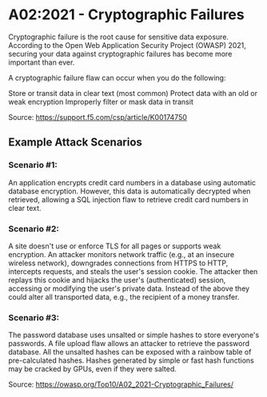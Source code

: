 # A02:2021 - Cryptographic Failures


Cryptographic failure is the root cause for sensitive data exposure. According to the Open Web Application Security Project (OWASP) 2021, securing your data against cryptographic failures has become more important than ever.

A cryptographic failure flaw can occur when you do the following:

Store or transit data in clear text (most common)
Protect data with an old or weak encryption
Improperly filter or mask data in transit

Source: https://support.f5.com/csp/article/K00174750

## Example Attack Scenarios

### Scenario #1: 
An application encrypts credit card numbers in a database using automatic database encryption. However, this data is automatically decrypted when retrieved, allowing a SQL injection flaw to retrieve credit card numbers in clear text.

### Scenario #2: 
A site doesn't use or enforce TLS for all pages or supports weak encryption. An attacker monitors network traffic (e.g., at an insecure wireless network), downgrades connections from HTTPS to HTTP, intercepts requests, and steals the user's session cookie. The attacker then replays this cookie and hijacks the user's (authenticated) session, accessing or modifying the user's private data. Instead of the above they could alter all transported data, e.g., the recipient of a money transfer.

### Scenario #3: 
The password database uses unsalted or simple hashes to store everyone's passwords. A file upload flaw allows an attacker to retrieve the password database. All the unsalted hashes can be exposed with a rainbow table of pre-calculated hashes. Hashes generated by simple or fast hash functions may be cracked by GPUs, even if they were salted.

Source: https://owasp.org/Top10/A02_2021-Cryptographic_Failures/ 

